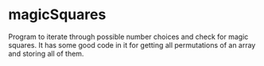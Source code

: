 # magicSquares
Program to iterate through possible number choices and check for magic squares.
It has some good code in it for getting all permutations of an array and storing all of them.
